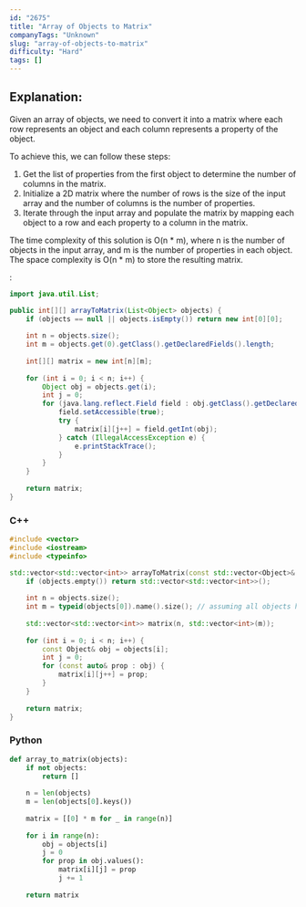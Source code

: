 ```yaml
---
id: "2675"
title: "Array of Objects to Matrix"
companyTags: "Unknown"
slug: "array-of-objects-to-matrix"
difficulty: "Hard"
tags: []
---
```


## Explanation:

Given an array of objects, we need to convert it into a matrix where each row represents an object and each column represents a property of the object.

To achieve this, we can follow these steps:
1. Get the list of properties from the first object to determine the number of columns in the matrix.
2. Initialize a 2D matrix where the number of rows is the size of the input array and the number of columns is the number of properties.
3. Iterate through the input array and populate the matrix by mapping each object to a row and each property to a column in the matrix.

The time complexity of this solution is O(n * m), where n is the number of objects in the input array, and m is the number of properties in each object. The space complexity is O(n * m) to store the resulting matrix.

:

```java
import java.util.List;

public int[][] arrayToMatrix(List<Object> objects) {
    if (objects == null || objects.isEmpty()) return new int[0][0];
    
    int n = objects.size();
    int m = objects.get(0).getClass().getDeclaredFields().length;
    
    int[][] matrix = new int[n][m];
    
    for (int i = 0; i < n; i++) {
        Object obj = objects.get(i);
        int j = 0;
        for (java.lang.reflect.Field field : obj.getClass().getDeclaredFields()) {
            field.setAccessible(true);
            try {
                matrix[i][j++] = field.getInt(obj);
            } catch (IllegalAccessException e) {
                e.printStackTrace();
            }
        }
    }
    
    return matrix;
}
```

### C++
```cpp
#include <vector>
#include <iostream>
#include <typeinfo>

std::vector<std::vector<int>> arrayToMatrix(const std::vector<Object>& objects) {
    if (objects.empty()) return std::vector<std::vector<int>>();
    
    int n = objects.size();
    int m = typeid(objects[0]).name().size(); // assuming all objects have the same number of properties
    
    std::vector<std::vector<int>> matrix(n, std::vector<int>(m));
    
    for (int i = 0; i < n; i++) {
        const Object& obj = objects[i];
        int j = 0;
        for (const auto& prop : obj) {
            matrix[i][j++] = prop;
        }
    }
    
    return matrix;
}
```

### Python
```python
def array_to_matrix(objects):
    if not objects:
        return []
    
    n = len(objects)
    m = len(objects[0].keys())
    
    matrix = [[0] * m for _ in range(n)]
    
    for i in range(n):
        obj = objects[i]
        j = 0
        for prop in obj.values():
            matrix[i][j] = prop
            j += 1
    
    return matrix
```